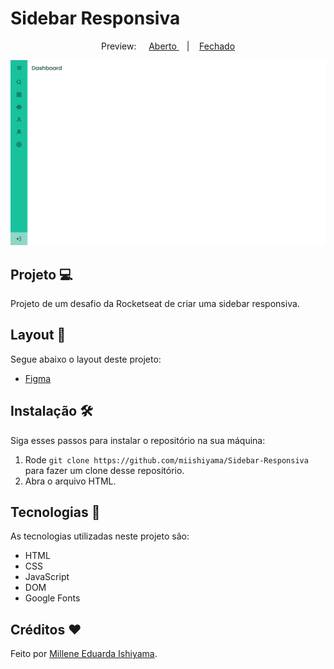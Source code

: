 # Sidebar Responsiva

<p align="center">
  Preview:
    &nbsp;&nbsp;&nbsp;
  <a href="./preview/Aberto">
    Aberto
  </a>
    &nbsp;&nbsp;&nbsp;|&nbsp;&nbsp;&nbsp;
  <a href="./preview/Fechado">
    Fechado
  </a>
</p>

![preview](./preview/Fechado/Sidebar-Responsiva-Fechado.png)

## Projeto 💻
Projeto de um desafio da Rocketseat de criar uma sidebar responsiva.

## Layout 🔖
Segue abaixo o layout deste projeto:
- [Figma](https://www.figma.com/file/3bFjNGDYGrlkQGliietsMo/DD-%2F-Sidebar-Responsiva-(Copy)?t=EZm9cuVLqu4ao6vt-6)

## Instalação 🛠
Siga esses passos para instalar o repositório na sua máquina:
1. Rode `git clone https://github.com/miishiyama/Sidebar-Responsiva` para fazer um clone desse repositório.
2. Abra o arquivo HTML.

## Tecnologias 🚀
As tecnologias utilizadas neste projeto são:
- HTML
- CSS
- JavaScript
- DOM
- Google Fonts

## Créditos ❤️
Feito por [Millene Eduarda Ishiyama](https://github.com/miishiyama/).

